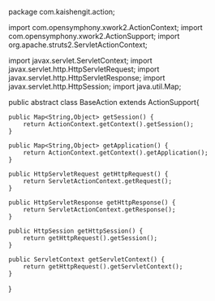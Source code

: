 package com.kaishengit.action;

import com.opensymphony.xwork2.ActionContext;
import com.opensymphony.xwork2.ActionSupport;
import org.apache.struts2.ServletActionContext;

import javax.servlet.ServletContext;
import javax.servlet.http.HttpServletRequest;
import javax.servlet.http.HttpServletResponse;
import javax.servlet.http.HttpSession;
import java.util.Map;

public abstract class BaseAction extends ActionSupport{

    public Map<String,Object> getSession() {
        return ActionContext.getContext().getSession();
    }

    public Map<String,Object> getApplication() {
        return ActionContext.getContext().getApplication();
    }

    public HttpServletRequest getHttpRequest() {
        return ServletActionContext.getRequest();
    }

    public HttpServletResponse getHttpResponse() {
        return ServletActionContext.getResponse();
    }

    public HttpSession getHttpSession() {
        return getHttpRequest().getSession();
    }

    public ServletContext getServletContext() {
        return getHttpRequest().getServletContext();
    }


}

